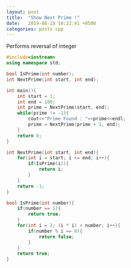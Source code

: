 ```yaml
---
layout: post
title:  "Show Next Prime !"
date:   2019-08-18 10:22:41 +0500
categories: posts cpp
---
```

Performs reversal of integer

```cpp
#include<iostream>
using namespace std;

bool IsPrime(int number);
int NextPrime(int start, int end);

int main(){
	int start = 1;
	int end = 100;
	int prime = NextPrime(start, end);
	while(prime != -1){
		cout<<"Prime Found : "<<prime<<endl;
		prime = NextPrime(prime + 1, end);
	}
	return 0;
}

int NextPrime(int start, int end){
	for(int i = start; i <= end; i++){
		if(IsPrime(i)){
			return i;
		}
	}
	return -1;
}

bool IsPrime(int number){
	if(number == 1){
		return true;
	}
	for(int i = 2; (i * i) < number; i++){
		if(number % i == 0){
			return false;
		}
	}
	return true;
}
```

[jekyll-docs]: https://jekyllrb.com/docs/home
[jekyll-gh]:   https://github.com/jekyll/jekyll
[jekyll-talk]: https://talk.jekyllrb.com/

